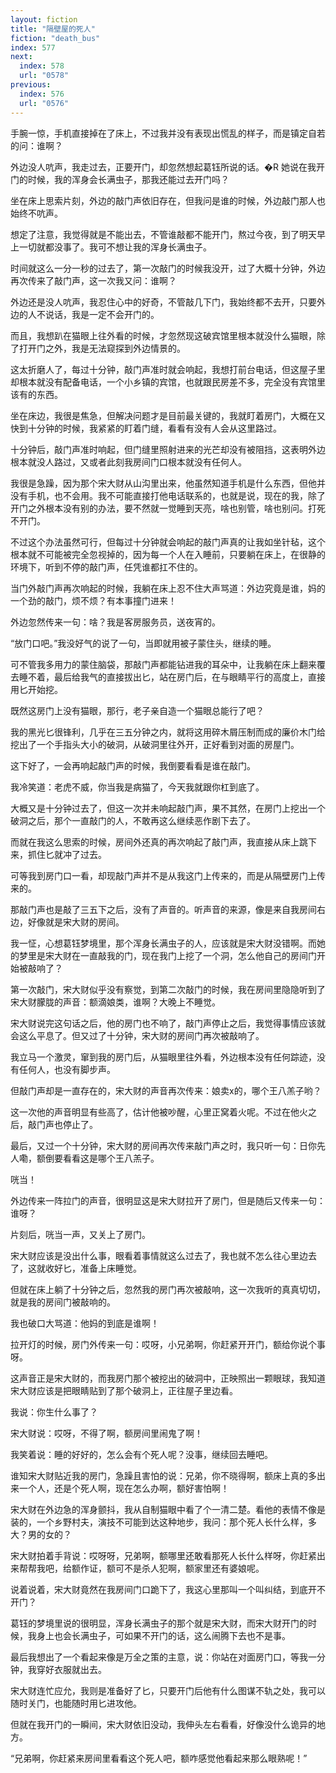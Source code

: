 ```yaml
---
layout: fiction
title: "隔壁屋的死人"
fiction: "death_bus"
index: 577
next:
  index: 578
  url: "0578"
previous:
  index: 576
  url: "0576"
---
```

手腕一惊，手机直接掉在了床上，不过我并没有表现出慌乱的样子，而是镇定自若的问：谁啊？

外边没人吭声，我走过去，正要开门，却忽然想起葛钰所说的话。�R  她说在我开门的时候，我的浑身会长满虫子，那我还能过去开门吗？

坐在床上思索片刻，外边的敲门声依旧存在，但我问是谁的时候，外边敲门那人也始终不吭声。

想定了注意，我觉得就是不能出去，不管谁敲都不能开门，熬过今夜，到了明天早上一切就都没事了。我可不想让我的浑身长满虫子。

时间就这么一分一秒的过去了，第一次敲门的时候我没开，过了大概十分钟，外边再次传来了敲门声，这一次我又问：谁啊？

外边还是没人吭声，我忍住心中的好奇，不管敲几下门，我始终都不去开，只要外边的人不说话，我是一定不会开门的。

而且，我想趴在猫眼上往外看的时候，才忽然现这破宾馆里根本就没什么猫眼，除了打开门之外，我是无法窥探到外边情景的。

这太折磨人了，每过十分钟，敲门声准时就会响起，我想打前台电话，但这屋子里却根本就没有配备电话，一个小乡镇的宾馆，也就跟民房差不多，完全没有宾馆里该有的东西。

坐在床边，我很是焦急，但解决问题才是目前最关键的，我就盯着房门，大概在又快到十分钟的时候，我紧紧的盯着门缝，看看有没有人会从这里路过。

十分钟后，敲门声准时响起，但门缝里照射进来的光芒却没有被阻挡，这表明外边根本就没人路过，又或者此刻我房间门口根本就没有任何人。

我很是急躁，因为那个宋大财从山沟里出来，他虽然知道手机是什么东西，但他并没有手机，也不会用。我不可能直接打他电话联系的，也就是说，现在的我，除了开门之外根本没有别的办法，要不然就一觉睡到天亮，啥也别管，啥也别问。打死不开门。

不过这个办法虽然可行，但每过十分钟就会响起的敲门声真的让我如坐针毡，这个根本就不可能被完全忽视掉的，因为每一个人在入睡前，只要躺在床上，在很静的环境下，听到不停的敲门声，任凭谁都扛不住的。

当门外敲门声再次响起的时候，我躺在床上忍不住大声骂道：外边究竟是谁，妈的一个劲的敲门，烦不烦？有本事撞门进来！

外边忽然传来一句：啥？我是客房服务员，送夜宵的。

“放门口吧。”我没好气的说了一句，当即就用被子蒙住头，继续的睡。

可不管我多用力的蒙住脑袋，那敲门声都能钻进我的耳朵中，让我躺在床上翻来覆去睡不着，最后给我气的直接拔出匕，站在房门后，在与眼睛平行的高度上，直接用匕开始挖。

既然这房门上没有猫眼，那行，老子亲自造一个猫眼总能行了吧？

我的黑光匕很锋利，几乎在三五分钟之内，就将这用碎木屑压制而成的廉价木门给挖出了一个手指头大小的破洞，从破洞里往外开，正好看到对面的房屋门。

这下好了，一会再响起敲门声的时候，我倒要看看是谁在敲门。

我冷笑道：老虎不威，你当我是病猫了，今天我就跟你杠到底了。

大概又是十分钟过去了，但这一次并未响起敲门声，果不其然，在房门上挖出一个破洞之后，那个一直敲门的人，不敢再这么继续恶作剧下去了。

而就在我这么思索的时候，房间外还真的再次响起了敲门声，我直接从床上跳下来，抓住匕就冲了过去。

可等我到房门口一看，却现敲门声并不是从我这门上传来的，而是从隔壁房门上传来的。

那敲门声也是敲了三五下之后，没有了声音的。听声音的来源，像是来自我房间右边，好像就是宋大财的房间。

我一怔，心想葛钰梦境里，那个浑身长满虫子的人，应该就是宋大财没错啊。而她的梦里是宋大财在一直敲我的门，现在我门上挖了一个洞，怎么他自己的房间门开始被敲响了？

第一次敲门，宋大财似乎没有察觉，到第二次敲门的时候，我在房间里隐隐听到了宋大财朦胧的声音：额滴娘类，谁啊？大晚上不睡觉。

宋大财说完这句话之后，他的房门也不响了，敲门声停止之后，我觉得事情应该就会这么平息了。但又过了十分钟，宋大财的房间门再次被敲响了。

我立马一个激灵，窜到我的房门后，从猫眼里往外看，外边根本没有任何踪迹，没有任何人，也没有脚步声。

但敲门声却是一直存在的，宋大财的声音再次传来：娘卖x的，哪个王八羔子哟？

这一次他的声音明显有些高了，估计他被吵醒，心里正窝着火呢。不过在他火之后，敲门声也停止了。

最后，又过一个十分钟，宋大财的房间再次传来敲门声之时，我只听一句：日你先人嘞，额倒要看看这是哪个王八羔子。

咣当！

外边传来一阵拉门的声音，很明显这是宋大财拉开了房门，但是随后又传来一句：谁呀？

片刻后，咣当一声，又关上了房门。

宋大财应该是没出什么事，眼看着事情就这么过去了，我也就不怎么往心里边去了，这就收好匕，准备上床睡觉。

但就在床上躺了十分钟之后，忽然我的房门再次被敲响，这一次我听的真真切切，就是我的房间门被敲响的。

我也破口大骂道：他妈的到底是谁啊！

拉开灯的时候，房门外传来一句：哎呀，小兄弟啊，你赶紧开开门，额给你说个事呀。

这声音正是宋大财的，而我房门那个被挖出的破洞中，正映照出一颗眼球，我知道宋大财应该是把眼睛贴到了那个破洞上，正往屋子里边看。

我说：你生什么事了？

宋大财说：哎呀，不得了啊，额房间里闹鬼了啊！

我笑着说：睡的好好的，怎么会有个死人呢？没事，继续回去睡吧。

谁知宋大财贴近我的房门，急躁且害怕的说：兄弟，你不晓得啊，额床上真的多出来一个人，还是个死人啊，现在怎么办啊，额好害怕啊！

宋大财在外边急的浑身颤抖，我从自制猫眼中看了个一清二楚。看他的表情不像是装的，一个乡野村夫，演技不可能到达这种地步，我问：那个死人长什么样，多大？男的女的？

宋大财拍着手背说：哎呀呀，兄弟啊，额哪里还敢看那死人长什么样呀，你赶紧出来帮帮我吧，给额作证，额可不是杀人犯啊，额家里还有婆娘呢。

说着说着，宋大财竟然在我房间门口跪下了，我这心里那叫一个叫纠结，到底开不开门？

葛钰的梦境里说的很明显，浑身长满虫子的那个就是宋大财，而宋大财开门的时候，我身上也会长满虫子，可如果不开门的话，这么闹腾下去也不是事。

最后我想出了一个看起来像是万全之策的主意，说：你站在对面房门口，等我一分钟，我穿好衣服就出去。

宋大财连忙应允，我则是准备好了匕，只要开门后他有什么图谋不轨之处，我可以随时关门，也能随时用匕进攻他。

但就在我开门的一瞬间，宋大财依旧没动，我伸头左右看看，好像没什么诡异的地方。

“兄弟啊，你赶紧来房间里看看这个死人吧，额咋感觉他看起来那么眼熟呢！”